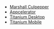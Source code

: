 - [Marshall Culpepper](http://twitter.com/marshall_law)
- [Appcelerator](http://www.appcelerator.com/)
- [Titanium Desktop](http://www.appcelerator.com/products/titanium-desktop/)
- [Titanium Mobile](http://www.appcelerator.com/products/titanium-mobile/)